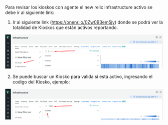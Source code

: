 Para revisar los kioskos con agente el new relic infrastructure activo se debe ir al siguiente link:

1. Ir al siguiente link (https://onenr.io/0Zw0B3em5jv) donde se podrá ver la totalidad de Kioskos que están activos reportando.

![image.png](/.attachments/image-c26cd22d-41f4-4e12-b618-bc8cdc2041e9.png)

2. Se puede buscar un Kiosko para valida si está activo, ingresando el codigo del Kiosko, ejemplo:

![image.png](/.attachments/image-18952976-8e49-4f46-aba2-d52147a904fb.png)





